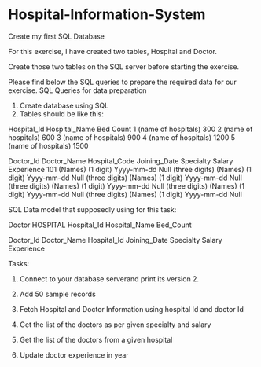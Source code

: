 # Hospital-Information-System
Create my first SQL Database

For this exercise, I have created two tables, Hospital and Doctor. 

Create those two tables on the SQL server before starting the exercise.

Please find below the SQL queries to prepare the required data for our exercise. SQL Queries for data preparation

1. Create database using SQL
2. Tables should be like this:

Hospital_Id Hospital_Name Bed Count
1 (name of hospitals) 300
2 (name of hospitals) 600
3 (name of hospitals) 900
4 (name of hospitals) 1200
5 (name of hospitals) 1500

Doctor_Id Doctor_Name Hospital_Code Joining_Date Specialty Salary Experience
101 (Names) (1 digit) Yyyy-mm-dd Null
(three
digits)
(Names) (1 digit) Yyyy-mm-dd Null
(three
digits)
(Names) (1 digit) Yyyy-mm-dd Null
(three
digits)
(Names) (1 digit) Yyyy-mm-dd Null
(three
digits)
(Names) (1 digit) Yyyy-mm-dd Null
(three
digits)
(Names) (1 digit) Yyyy-mm-dd Null

SQL Data model that supposedly using for this task:

Doctor
HOSPITAL
Hospital_Id
Hospital_Name
Bed_Count


Doctor_Id
Doctor_Name Hospital_Id Joining_Date
Specialty
Salary
Experience

Tasks:

1. Connect to your database serverand print its version 2. 

2. Add 50 sample records

3. Fetch Hospital and Doctor Information using hospital Id and doctor Id

4. Get the list of the doctors as per given specialty and salary 

5. Get the list of the doctors from a given hospital

6. Update doctor experience in year
